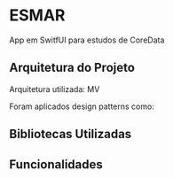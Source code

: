 # ESMAR
App em SwitfUI para estudos de CoreData

## Arquitetura do Projeto

Arquitetura utilizada: MV

Foram aplicados design patterns como:

## Bibliotecas Utilizadas

## Funcionalidades
